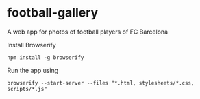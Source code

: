 # football-gallery
A web app for photos of football players of FC Barcelona

Install Browserify
```
npm install -g browserify
```

Run the app using
```
browserify --start-server --files "*.html, stylesheets/*.css, scripts/*.js"
```
